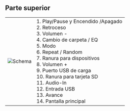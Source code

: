 ## Parte superior
| | |
|:-------|:-------|
|![Schema](http://static.energysistem.com/images/manuals/42360/552b910ba592f.jpg)| 1. Play/Pause y Encendido /Apagado <br>2. Retroceso <br>3. Volumen -<br>4. Cambio de carpeta / EQ <br>5. Modo<br>6. Repeat / Random<br>7. Ranura para dispositivos<br>8. Volumen +<br>9. Puerto USB de carga<br>10. Ranura para tarjeta SD <br>11. Audio-In<br>12. Entrada USB<br>13. Avance <br>14. Pantalla principal |


